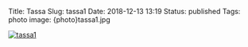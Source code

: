 Title: Tassa
Slug: tassa1
Date: 2018-12-13 13:19
Status: published
Tags: photo
image: {photo}tassa1.jpg

[![tassa1]({photo}tassa1.jpg "tassa1")]({static}/pic/tassa1.jpg)

